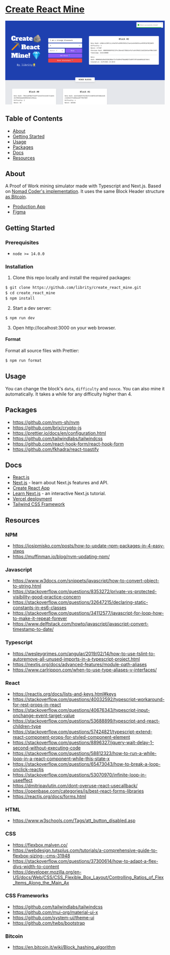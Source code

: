 # [Create React Mine](https://create-react-mine.vercel.app/)

<p align="center">
  <img src=".github/usage.png">
</p>

## Table of Contents

- [About](#about)
- [Getting Started](#getting_started)
- [Usage](#usage)
- [Packages](#packages)
- [Docs](#docs)
- [Resources](#resources)

## About <a name = "about"></a>

A Proof of Work mining simulator made with Typescript and Next.js.
Based on [Nomad Coder's implementation](https://mining-simulator.netlify.app/).
It uses the same Block Header structure
[as Bitcoin](https://en.bitcoin.it/wiki/Block_hashing_algorithm).

- [Production App](https://create-react-mine.vercel.app/)
- [Figma](https://www.figma.com/file/d4ZQuLT7CVqr161wB1yAzX/Create-React-Mine?node-id=0%3A1)

## Getting Started <a name = "getting_started"></a>

### Prerequisites

- `node >= 14.0.0`

### Installation

1. Clone this repo locally and install the required packages:

```bash
$ git clone https://github.com/librity/create_react_mine.git
$ cd create_react_mine
$ npm install
```

2. Start a dev server:

```bash
$ npm run dev
```

3. Open http://localhost:3000 on your web browser.

#### Format

Format all source files with Prettier:

```bash
$ npm run format
```

## Usage <a name = "usage"></a>

You can change the block's `data`, `difficulty` and `nonce`.
You can also mine it automatically.
It takes a while for any difficulty higher than 4.

## Packages <a name = "packages"></a>

- https://github.com/nvm-sh/nvm
- https://github.com/brix/crypto-js
- https://prettier.io/docs/en/configuration.html
- https://github.com/tailwindlabs/tailwindcss
- https://github.com/react-hook-form/react-hook-form
- https://github.com/fkhadra/react-toastify

## Docs <a name = "docs"></a>

- [React.js](https://reactjs.org/docs/getting-started.html)
- [Next.js](https://nextjs.org/docs) - learn about Next.js features and API.
- [Create React App](https://create-react-app.dev/docs/getting-started)
- [Learn Next.js](https://nextjs.org/learn) - an interactive Next.js tutorial.
- [Vercel deployment](https://nextjs.org/docs/deployment)
- [Tailwind CSS Framework](https://tailwindcss.com/docs/guides/nextjs)

## Resources <a name = "resources"></a>

### NPM

- https://josipmisko.com/posts/how-to-update-npm-packages-in-4-easy-steps
- https://muffinman.io/blog/nvm-updating-npm/

### Javascript

- https://www.w3docs.com/snippets/javascript/how-to-convert-object-to-string.html
- https://stackoverflow.com/questions/8353272/private-vs-protected-visibility-good-practice-concern
- https://stackoverflow.com/questions/32647215/declaring-static-constants-in-es6-classes
- https://stackoverflow.com/questions/34112577/javascript-for-loop-how-to-make-it-repeat-forever
- https://www.delftstack.com/howto/javascript/javascript-convert-timestamp-to-date/

### Typescript

- https://wesleygrimes.com/angular/2019/02/14/how-to-use-tslint-to-autoremove-all-unused-imports-in-a-typescript-project.html
- https://nextjs.org/docs/advanced-features/module-path-aliases
- https://www.carlrippon.com/when-to-use-type-aliases-v-interfaces/

### React

- https://reactjs.org/docs/lists-and-keys.html#keys
- https://stackoverflow.com/questions/40032592/typescript-workaround-for-rest-props-in-react
- https://stackoverflow.com/questions/40676343/typescript-input-onchange-event-target-value
- https://stackoverflow.com/questions/53688899/typescript-and-react-children-type
- https://stackoverflow.com/questions/57424821/typescript-extend-react-component-props-for-styled-component-element
- https://stackoverflow.com/questions/8896327/jquery-wait-delay-1-second-without-executing-code
- https://stackoverflow.com/questions/58812323/how-to-run-a-while-loop-in-a-react-component-while-this-state-x
- https://stackoverflow.com/questions/65473043/how-to-break-a-loop-onclick-reactjs
- https://stackoverflow.com/questions/53070970/infinite-loop-in-useeffect
- https://dmitripavlutin.com/dont-overuse-react-usecallback/
- https://openbase.com/categories/js/best-react-forms-libraries
- https://reactjs.org/docs/forms.html

### HTML

- https://www.w3schools.com/Tags/att_button_disabled.asp

### CSS

- https://flexbox.malven.co/
- https://webdesign.tutsplus.com/tutorials/a-comprehensive-guide-to-flexbox-sizing--cms-31948
- https://stackoverflow.com/questions/37300614/how-to-adapt-a-flex-divs-width-to-content
- https://developer.mozilla.org/en-US/docs/Web/CSS/CSS_Flexible_Box_Layout/Controlling_Ratios_of_Flex_Items_Along_the_Main_Ax

### CSS Frameworks

- https://github.com/tailwindlabs/tailwindcss
- https://github.com/mui-org/material-ui-x
- https://github.com/system-ui/theme-ui
- https://github.com/twbs/bootstrap

### Bitcoin

- https://en.bitcoin.it/wiki/Block_hashing_algorithm
